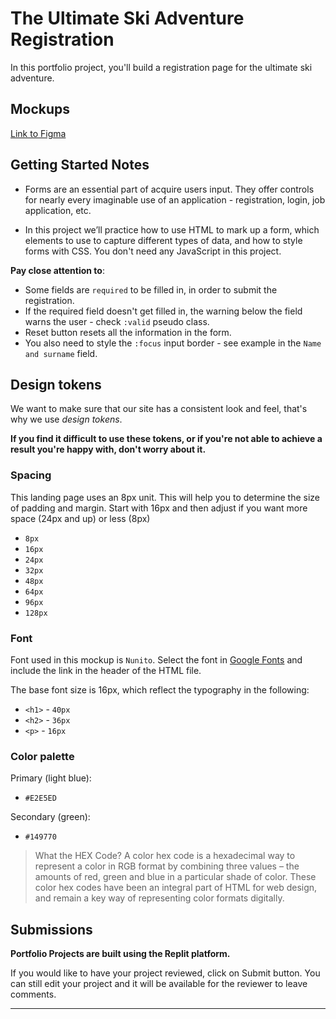 # The Ultimate Ski Adventure Registration

In this portfolio project, you'll build a registration page for the ultimate ski adventure.


## Mockups

[Link to Figma](https://www.figma.com/file/p12TxtRoy5rQth8S1WuUcY/Mimo-Dev-%C2%B7-Oct-'21-Cohort?node-id=189%3A24)


## Getting Started Notes

- Forms are an essential part of acquire users input. They offer controls for nearly every imaginable use of an application - registration, login, job application, etc.
  
- In this project we’ll practice how to use HTML to mark up a form, which elements to use to capture different types of data, and how to style forms with CSS. You don't need any JavaScript in this project.


**Pay close attention to**:
- Some fields are `required` to be filled in, in order to submit the registration.
- If the required field doesn't get filled in, the warning below the field warns the user - check `:valid` pseudo class.
- Reset button resets all the information in the form.
- You also need to style the `:focus` input border - see example in the `Name and surname` field. 

## Design tokens

We want to make sure that our site has a consistent look and feel, that's why we use _design tokens_.


**If you find it difficult to use these tokens, or if you're not able to achieve a result you're happy with, don't worry about it.** 

### Spacing

This landing page uses an 8px unit. This will help you to determine the size of padding and margin. Start with 16px and then adjust if you want more space (24px and up) or less (8px)

- `8px`
- `16px`
- `24px`
- `32px`
- `48px`
- `64px`
- `96px`
- `128px`


### Font

Font used in this mockup is `Nunito`. Select the font in [Google Fonts](https://fonts.google.com/) and include the link in the header of the HTML file.

The base font size is 16px, which reflect the typography in the following:

- `<h1>` - `40px`
- `<h2>` - `36px`
- `<p>` - `16px`

### Color palette

Primary (light blue):

- `#E2E5ED`

Secondary (green):

- `#149770`


> What the HEX Code?
>A color hex code is a hexadecimal way to represent a color in RGB format by combining three values – the amounts of red, green and blue in a particular shade of color.
> These color hex codes have been an integral part of HTML for web design, and remain a key way of representing color formats digitally.

## Submissions

**Portfolio Projects are built using the Replit platform.** 

If you would like to have your project reviewed, click on Submit button. You can still edit your project and it will be available for the reviewer to leave comments.
****
